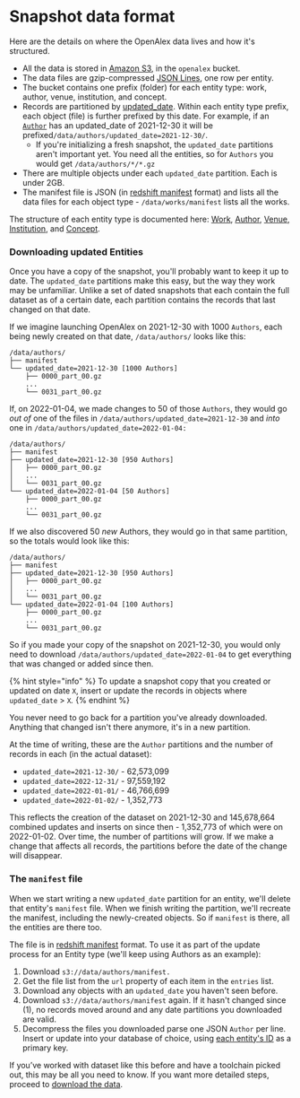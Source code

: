 # Snapshot data format

Here are the details on where the OpenAlex data lives and how it's structured.

* All the data is stored in [Amazon S3](https://aws.amazon.com/s3/), in the `openalex` bucket.
* The data files are gzip-compressed [JSON Lines](https://jsonlines.org), one row per entity.
* The bucket contains one prefix (folder) for each entity type: work, author, venue, institution, and concept.
* Records are partitioned by [updated\_date](../about-the-data/work.md#updated\_date). Within each entity type prefix, each object (file) is further prefixed by this date. For example, if an [`Author`](../about-the-data/author.md) has an updated\_date of 2021-12-30 it will be prefixed`/data/authors/updated_date=2021-12-30/`.
  * If you're initializing a fresh snapshot, the `updated_date` partitions aren't important yet. You need all the entities, so for `Authors` you would get `/data/authors/*/*.gz`
* There are multiple objects under each `updated_date` partition. Each is under 2GB.
* The manifest file is JSON (in [redshift manifest](https://docs.aws.amazon.com/redshift/latest/dg/loading-data-files-using-manifest.html) format) and lists all the data files for each object type - `/data/works/manifest` lists all the works.

The structure of each entity type is documented here: [Work](../about-the-data/work.md), [Author](../about-the-data/author.md), [Venue](../about-the-data/venue.md), [Institution](../about-the-data/institution.md), and [Concept](../about-the-data/concept.md).

### Downloading updated Entities

Once you have a copy of the snapshot, you'll probably want to keep it up to date. The `updated_date` partitions make this easy, but the way they work may be unfamiliar. Unlike a set of dated snapshots that each contain the full dataset as of a certain date, each partition contains the records that last changed on that date.

If we imagine launching OpenAlex on 2021-12-30 with 1000 `Authors`, each being newly created on that date, `/data/authors/` looks like this:

```
/data/authors/
├── manifest
└── updated_date=2021-12-30 [1000 Authors]
    ├── 0000_part_00.gz
    ...
    └── 0031_part_00.gz
```

If, on 2022-01-04, we made changes to 50 of those `Authors`, they would go _out of_ one of the files in `/data/authors/updated_date=2021-12-30` and _into_ one in `/data/authors/updated_date=2022-01-04:`

```
/data/authors/
├── manifest
├── updated_date=2021-12-30 [950 Authors]
│   ├── 0000_part_00.gz
│   ...
│   └── 0031_part_00.gz
└── updated_date=2022-01-04 [50 Authors]
    ├── 0000_part_00.gz
    ...
    └── 0031_part_00.gz
```

If we also discovered 50 _new_ Authors, they would go in that same partition, so the totals would look like this:

```
/data/authors/
├── manifest
├── updated_date=2021-12-30 [950 Authors]
│   ├── 0000_part_00.gz
│   ...
│   └── 0031_part_00.gz
└── updated_date=2022-01-04 [100 Authors]
    ├── 0000_part_00.gz
    ...
    └── 0031_part_00.gz
```

So if you made your copy of the snapshot on 2021-12-30, you would only need to download `/data/authors/updated_date=2022-01-04` to get everything that was changed or added since then.

{% hint style="info" %}
To update a snapshot copy that you created or updated on date `X`, insert or update the records in objects where `updated_date` > `X`_._
{% endhint %}

You never need to go back for a partition you've already downloaded. Anything that changed isn't there anymore, it's in a new partition.

At the time of writing, these are the `Author` partitions and the number of records in each (in the actual dataset):

* `updated_date=2021-12-30/` - 62,573,099&#x20;
* `updated_date=2022-12-31/` - 97,559,192&#x20;
* `updated_date=2022-01-01/` - 46,766,699&#x20;
* `updated_date=2022-01-02/` - 1,352,773

This reflects the creation of the dataset on 2021-12-30 and 145,678,664 combined updates and inserts on since then - 1,352,773 of which were on 2022-01-02. Over time, the number of partitions will grow. If we make a change that affects all records, the partitions before the date of the change will disappear.

### The `manifest` file&#x20;

When we start writing a new `updated_date` partition for an entity, we'll delete that entity's `manifest` file. When we finish writing the partition, we'll recreate the manifest, including the newly-created objects. So if `manifest` is there, all the entities are there too.

The file is in [redshift manifest](https://docs.aws.amazon.com/redshift/latest/dg/loading-data-files-using-manifest.html) format. To use it as part of the update process for an Entity type (we'll keep using Authors as an example):

1. Download `s3://data/authors/manifest.`
2. Get the file list from the `url` property of each item in the `entries` list.
3. Download any objects with an `updated_date` you haven't seen before.
4. Download `s3://data/authors/manifest` again. If it hasn't changed since (1), no records moved around and any date partitions you downloaded are valid.
5. Decompress the files you downloaded parse one JSON `Author` per line. Insert or update into your database of choice, using [each entity's ID](../about-the-data/#the-openalex-id) as a primary key.

If you’ve worked with dataset like this before and have a toolchain picked out, this may be all you need to know. If you want more detailed steps, proceed to [download the data](download-to-your-machine.md).
